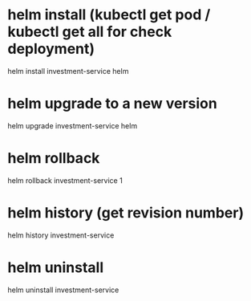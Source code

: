 # helm install (kubectl get pod / kubectl get all for check deployment)

helm install investment-service helm

# helm upgrade to a new version

helm upgrade investment-service helm

# helm rollback

helm rollback investment-service 1

# helm history (get revision number)

helm history investment-service

# helm uninstall

helm uninstall investment-service
